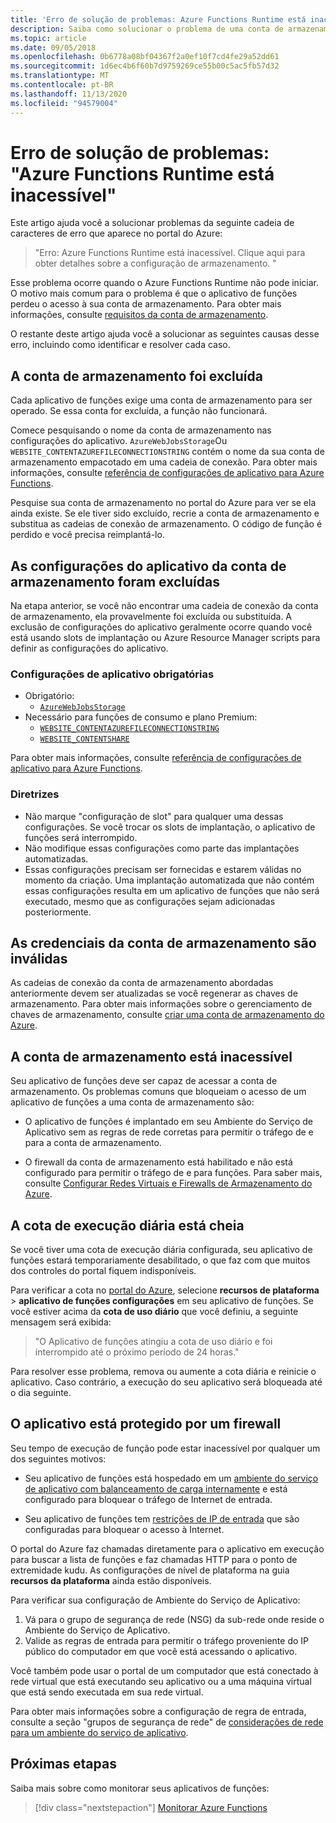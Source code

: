 ```yaml
---
title: 'Erro de solução de problemas: Azure Functions Runtime está inacessível'
description: Saiba como solucionar o problema de uma conta de armazenamento inválida.
ms.topic: article
ms.date: 09/05/2018
ms.openlocfilehash: 0b6778a08bf04367f2a0ef10f7cd4fe29a52dd61
ms.sourcegitcommit: 1d6ec4b6f60b7d9759269ce55b00c5ac5fb57d32
ms.translationtype: MT
ms.contentlocale: pt-BR
ms.lasthandoff: 11/13/2020
ms.locfileid: "94579004"
---
```

# <a name="troubleshoot-error-azure-functions-runtime-is-unreachable"></a>Erro de solução de problemas: "Azure Functions Runtime está inacessível"

Este artigo ajuda você a solucionar problemas da seguinte cadeia de caracteres de erro que aparece no portal do Azure:

> "Erro: Azure Functions Runtime está inacessível. Clique aqui para obter detalhes sobre a configuração de armazenamento. "

Esse problema ocorre quando o Azure Functions Runtime não pode iniciar. O motivo mais comum para o problema é que o aplicativo de funções perdeu o acesso à sua conta de armazenamento. Para obter mais informações, consulte [requisitos da conta de armazenamento](./functions-create-function-app-portal.md#storage-account-requirements).

O restante deste artigo ajuda você a solucionar as seguintes causas desse erro, incluindo como identificar e resolver cada caso.

## <a name="storage-account-was-deleted"></a>A conta de armazenamento foi excluída

Cada aplicativo de funções exige uma conta de armazenamento para ser operado. Se essa conta for excluída, a função não funcionará.

Comece pesquisando o nome da conta de armazenamento nas configurações do aplicativo. `AzureWebJobsStorage`Ou `WEBSITE_CONTENTAZUREFILECONNECTIONSTRING` contém o nome da sua conta de armazenamento empacotado em uma cadeia de conexão. Para obter mais informações, consulte [referência de configurações de aplicativo para Azure Functions](./functions-app-settings.md#azurewebjobsstorage).

Pesquise sua conta de armazenamento no portal do Azure para ver se ela ainda existe. Se ele tiver sido excluído, recrie a conta de armazenamento e substitua as cadeias de conexão de armazenamento. O código de função é perdido e você precisa reimplantá-lo.

## <a name="storage-account-application-settings-were-deleted"></a>As configurações do aplicativo da conta de armazenamento foram excluídas

Na etapa anterior, se você não encontrar uma cadeia de conexão da conta de armazenamento, ela provavelmente foi excluída ou substituída. A exclusão de configurações do aplicativo geralmente ocorre quando você está usando slots de implantação ou Azure Resource Manager scripts para definir as configurações do aplicativo.

### <a name="required-application-settings"></a>Configurações de aplicativo obrigatórias

* Obrigatório:
    * [`AzureWebJobsStorage`](./functions-app-settings.md#azurewebjobsstorage)
* Necessário para funções de consumo e plano Premium:
    * [`WEBSITE_CONTENTAZUREFILECONNECTIONSTRING`](./functions-app-settings.md)
    * [`WEBSITE_CONTENTSHARE`](./functions-app-settings.md)

Para obter mais informações, consulte [referência de configurações de aplicativo para Azure Functions](./functions-app-settings.md).

### <a name="guidance"></a>Diretrizes

* Não marque "configuração de slot" para qualquer uma dessas configurações. Se você trocar os slots de implantação, o aplicativo de funções será interrompido.
* Não modifique essas configurações como parte das implantações automatizadas.
* Essas configurações precisam ser fornecidas e estarem válidas no momento da criação. Uma implantação automatizada que não contém essas configurações resulta em um aplicativo de funções que não será executado, mesmo que as configurações sejam adicionadas posteriormente.

## <a name="storage-account-credentials-are-invalid"></a>As credenciais da conta de armazenamento são inválidas

As cadeias de conexão da conta de armazenamento abordadas anteriormente devem ser atualizadas se você regenerar as chaves de armazenamento. Para obter mais informações sobre o gerenciamento de chaves de armazenamento, consulte [criar uma conta de armazenamento do Azure](../storage/common/storage-account-create.md).

## <a name="storage-account-is-inaccessible"></a>A conta de armazenamento está inacessível

Seu aplicativo de funções deve ser capaz de acessar a conta de armazenamento. Os problemas comuns que bloqueiam o acesso de um aplicativo de funções a uma conta de armazenamento são:

* O aplicativo de funções é implantado em seu Ambiente do Serviço de Aplicativo sem as regras de rede corretas para permitir o tráfego de e para a conta de armazenamento.

* O firewall da conta de armazenamento está habilitado e não está configurado para permitir o tráfego de e para funções. Para saber mais, consulte [Configurar Redes Virtuais e Firewalls de Armazenamento do Azure](../storage/common/storage-network-security.md?toc=%2fazure%2fstorage%2ffiles%2ftoc.json).

## <a name="daily-execution-quota-is-full"></a>A cota de execução diária está cheia

Se você tiver uma cota de execução diária configurada, seu aplicativo de funções estará temporariamente desabilitado, o que faz com que muitos dos controles do portal fiquem indisponíveis. 

Para verificar a cota no [portal do Azure](https://portal.azure.com), selecione **recursos de plataforma**  >  **aplicativo de funções configurações** em seu aplicativo de funções. Se você estiver acima da **cota de uso diário** que você definiu, a seguinte mensagem será exibida:

  > "O Aplicativo de funções atingiu a cota de uso diário e foi interrompido até o próximo período de 24 horas."

Para resolver esse problema, remova ou aumente a cota diária e reinicie o aplicativo. Caso contrário, a execução do seu aplicativo será bloqueada até o dia seguinte.

## <a name="app-is-behind-a-firewall"></a>O aplicativo está protegido por um firewall

Seu tempo de execução de função pode estar inacessível por qualquer um dos seguintes motivos:

* Seu aplicativo de funções está hospedado em um [ambiente do serviço de aplicativo com balanceamento de carga internamente](../app-service/environment/create-ilb-ase.md) e está configurado para bloquear o tráfego de Internet de entrada.

* Seu aplicativo de funções tem [restrições de IP de entrada](functions-networking-options.md#inbound-access-restrictions) que são configuradas para bloquear o acesso à Internet. 

O portal do Azure faz chamadas diretamente para o aplicativo em execução para buscar a lista de funções e faz chamadas HTTP para o ponto de extremidade kudu. As configurações de nível de plataforma na guia **recursos da plataforma** ainda estão disponíveis.

Para verificar sua configuração de Ambiente do Serviço de Aplicativo:
1. Vá para o grupo de segurança de rede (NSG) da sub-rede onde reside o Ambiente do Serviço de Aplicativo.
1. Valide as regras de entrada para permitir o tráfego proveniente do IP público do computador em que você está acessando o aplicativo. 
   
Você também pode usar o portal de um computador que está conectado à rede virtual que está executando seu aplicativo ou a uma máquina virtual que está sendo executada em sua rede virtual. 

Para obter mais informações sobre a configuração de regra de entrada, consulte a seção "grupos de segurança de rede" de [considerações de rede para um ambiente do serviço de aplicativo](../app-service/environment/network-info.md#network-security-groups).

## <a name="next-steps"></a>Próximas etapas

Saiba mais sobre como monitorar seus aplicativos de funções:

> [!div class="nextstepaction"]
> [Monitorar Azure Functions](functions-monitoring.md)
